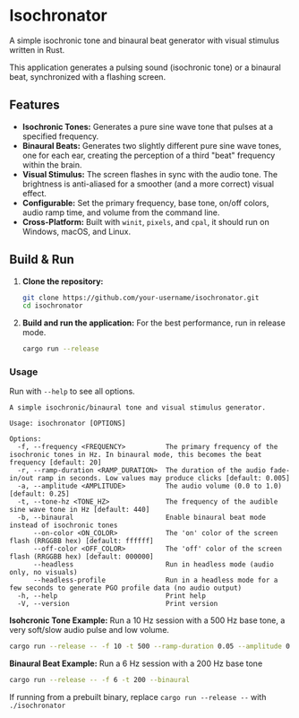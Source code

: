 # Isochronator

A simple isochronic tone and binaural beat generator with visual stimulus written in Rust.

This application generates a pulsing sound (isochronic tone) or a binaural beat, synchronized with a flashing screen.

## Features

*   **Isochronic Tones:** Generates a pure sine wave tone that pulses at a specified frequency.
*   **Binaural Beats:** Generates two slightly different pure sine wave tones, one for each ear, creating the perception of a third "beat" frequency within the brain.
*   **Visual Stimulus:** The screen flashes in sync with the audio tone. The brightness is anti-aliased for a smoother (and a more correct) visual effect.
*   **Configurable:** Set the primary frequency, base tone, on/off colors, audio ramp time, and volume from the command line.
*   **Cross-Platform:** Built with `winit`, `pixels`, and `cpal`, it should run on Windows, macOS, and Linux.

## Build & Run

1.  **Clone the repository:**
    ```sh
    git clone https://github.com/your-username/isochronator.git
    cd isochronator
    ```

2.  **Build and run the application:**
    For the best performance, run in release mode.

    ```sh
    cargo run --release
    ```

### Usage

Run with `--help` to see all options.

```
A simple isochronic/binaural tone and visual stimulus generator.

Usage: isochronator [OPTIONS]

Options:
  -f, --frequency <FREQUENCY>          The primary frequency of the isochronic tones in Hz. In binaural mode, this becomes the beat frequency [default: 20]
  -r, --ramp-duration <RAMP_DURATION>  The duration of the audio fade-in/out ramp in seconds. Low values may produce clicks [default: 0.005]
  -a, --amplitude <AMPLITUDE>          The audio volume (0.0 to 1.0) [default: 0.25]
  -t, --tone-hz <TONE_HZ>              The frequency of the audible sine wave tone in Hz [default: 440]
  -b, --binaural                       Enable binaural beat mode instead of isochronic tones
      --on-color <ON_COLOR>            The 'on' color of the screen flash (RRGGBB hex) [default: ffffff]
      --off-color <OFF_COLOR>          The 'off' color of the screen flash (RRGGBB hex) [default: 000000]
      --headless                       Run in headless mode (audio only, no visuals)
      --headless-profile               Run in a headless mode for a few seconds to generate PGO profile data (no audio output)
  -h, --help                           Print help
  -V, --version                        Print version
```

**Isohcronic Tone Example:** Run a 10 Hz session with a 500 Hz base tone, a very soft/slow audio pulse and low volume.

```sh
cargo run --release -- -f 10 -t 500 --ramp-duration 0.05 --amplitude 0.1
```

**Binaural Beat Example:** Run a 6 Hz session with a 200 Hz base tone

```sh
cargo run --release -- -f 6 -t 200 --binaural
```

If running from a prebuilt binary, replace `cargo run --release --` with `./isochronator`